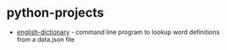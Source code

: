 # python-projects

* [english-dictionary](https://github.com/jontoye/python-projects/tree/main/english-dictionary) - command line program to lookup word definitions from a data.json file
